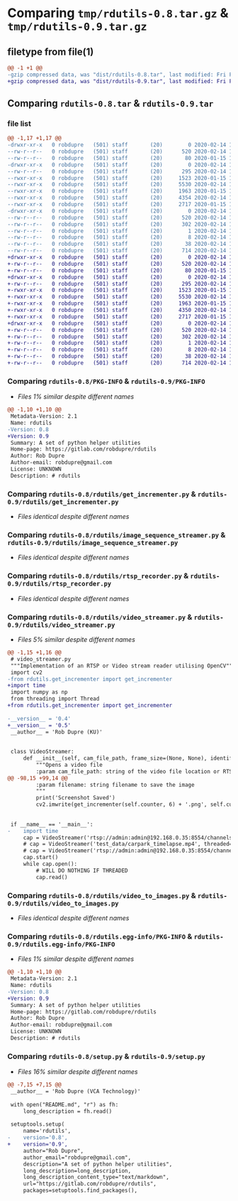 # Comparing `tmp/rdutils-0.8.tar.gz` & `tmp/rdutils-0.9.tar.gz`

## filetype from file(1)

```diff
@@ -1 +1 @@
-gzip compressed data, was "dist/rdutils-0.8.tar", last modified: Fri Feb 14 14:48:57 2020, max compression
+gzip compressed data, was "dist/rdutils-0.9.tar", last modified: Fri Feb 14 15:57:38 2020, max compression
```

## Comparing `rdutils-0.8.tar` & `rdutils-0.9.tar`

### file list

```diff
@@ -1,17 +1,17 @@
-drwxr-xr-x   0 robdupre   (501) staff       (20)        0 2020-02-14 14:48:57.000000 rdutils-0.8/
--rw-r--r--   0 robdupre   (501) staff       (20)      520 2020-02-14 14:48:57.000000 rdutils-0.8/PKG-INFO
--rw-r--r--   0 robdupre   (501) staff       (20)       80 2020-01-15 15:54:32.000000 rdutils-0.8/README.md
-drwxr-xr-x   0 robdupre   (501) staff       (20)        0 2020-02-14 14:48:57.000000 rdutils-0.8/rdutils/
--rw-r--r--   0 robdupre   (501) staff       (20)      295 2020-02-14 14:48:41.000000 rdutils-0.8/rdutils/__init__.py
--rwxr-xr-x   0 robdupre   (501) staff       (20)     1523 2020-01-15 15:54:32.000000 rdutils-0.8/rdutils/get_incrementer.py
--rwxr-xr-x   0 robdupre   (501) staff       (20)     5530 2020-02-14 14:41:19.000000 rdutils-0.8/rdutils/image_sequence_streamer.py
--rwxr-xr-x   0 robdupre   (501) staff       (20)     1963 2020-01-15 15:54:32.000000 rdutils-0.8/rdutils/rtsp_recorder.py
--rwxr-xr-x   0 robdupre   (501) staff       (20)     4354 2020-02-14 14:40:23.000000 rdutils-0.8/rdutils/video_streamer.py
--rwxr-xr-x   0 robdupre   (501) staff       (20)     2717 2020-01-15 15:54:32.000000 rdutils-0.8/rdutils/video_to_images.py
-drwxr-xr-x   0 robdupre   (501) staff       (20)        0 2020-02-14 14:48:57.000000 rdutils-0.8/rdutils.egg-info/
--rw-r--r--   0 robdupre   (501) staff       (20)      520 2020-02-14 14:48:57.000000 rdutils-0.8/rdutils.egg-info/PKG-INFO
--rw-r--r--   0 robdupre   (501) staff       (20)      302 2020-02-14 14:48:57.000000 rdutils-0.8/rdutils.egg-info/SOURCES.txt
--rw-r--r--   0 robdupre   (501) staff       (20)        1 2020-02-14 14:48:57.000000 rdutils-0.8/rdutils.egg-info/dependency_links.txt
--rw-r--r--   0 robdupre   (501) staff       (20)        8 2020-02-14 14:48:57.000000 rdutils-0.8/rdutils.egg-info/top_level.txt
--rw-r--r--   0 robdupre   (501) staff       (20)       38 2020-02-14 14:48:57.000000 rdutils-0.8/setup.cfg
--rw-r--r--   0 robdupre   (501) staff       (20)      714 2020-02-14 14:48:49.000000 rdutils-0.8/setup.py
+drwxr-xr-x   0 robdupre   (501) staff       (20)        0 2020-02-14 15:57:38.000000 rdutils-0.9/
+-rw-r--r--   0 robdupre   (501) staff       (20)      520 2020-02-14 15:57:38.000000 rdutils-0.9/PKG-INFO
+-rw-r--r--   0 robdupre   (501) staff       (20)       80 2020-01-15 15:54:32.000000 rdutils-0.9/README.md
+drwxr-xr-x   0 robdupre   (501) staff       (20)        0 2020-02-14 15:57:38.000000 rdutils-0.9/rdutils/
+-rw-r--r--   0 robdupre   (501) staff       (20)      295 2020-02-14 14:48:41.000000 rdutils-0.9/rdutils/__init__.py
+-rwxr-xr-x   0 robdupre   (501) staff       (20)     1523 2020-01-15 15:54:32.000000 rdutils-0.9/rdutils/get_incrementer.py
+-rwxr-xr-x   0 robdupre   (501) staff       (20)     5530 2020-02-14 14:41:19.000000 rdutils-0.9/rdutils/image_sequence_streamer.py
+-rwxr-xr-x   0 robdupre   (501) staff       (20)     1963 2020-01-15 15:54:32.000000 rdutils-0.9/rdutils/rtsp_recorder.py
+-rwxr-xr-x   0 robdupre   (501) staff       (20)     4350 2020-02-14 15:57:31.000000 rdutils-0.9/rdutils/video_streamer.py
+-rwxr-xr-x   0 robdupre   (501) staff       (20)     2717 2020-01-15 15:54:32.000000 rdutils-0.9/rdutils/video_to_images.py
+drwxr-xr-x   0 robdupre   (501) staff       (20)        0 2020-02-14 15:57:38.000000 rdutils-0.9/rdutils.egg-info/
+-rw-r--r--   0 robdupre   (501) staff       (20)      520 2020-02-14 15:57:37.000000 rdutils-0.9/rdutils.egg-info/PKG-INFO
+-rw-r--r--   0 robdupre   (501) staff       (20)      302 2020-02-14 15:57:37.000000 rdutils-0.9/rdutils.egg-info/SOURCES.txt
+-rw-r--r--   0 robdupre   (501) staff       (20)        1 2020-02-14 15:57:37.000000 rdutils-0.9/rdutils.egg-info/dependency_links.txt
+-rw-r--r--   0 robdupre   (501) staff       (20)        8 2020-02-14 15:57:37.000000 rdutils-0.9/rdutils.egg-info/top_level.txt
+-rw-r--r--   0 robdupre   (501) staff       (20)       38 2020-02-14 15:57:38.000000 rdutils-0.9/setup.cfg
+-rw-r--r--   0 robdupre   (501) staff       (20)      714 2020-02-14 15:57:31.000000 rdutils-0.9/setup.py
```

### Comparing `rdutils-0.8/PKG-INFO` & `rdutils-0.9/PKG-INFO`

 * *Files 1% similar despite different names*

```diff
@@ -1,10 +1,10 @@
 Metadata-Version: 2.1
 Name: rdutils
-Version: 0.8
+Version: 0.9
 Summary: A set of python helper utilities
 Home-page: https://gitlab.com/robdupre/rdutils
 Author: Rob Dupre
 Author-email: robdupre@gmail.com
 License: UNKNOWN
 Description: # rdutils
```

### Comparing `rdutils-0.8/rdutils/get_incrementer.py` & `rdutils-0.9/rdutils/get_incrementer.py`

 * *Files identical despite different names*

### Comparing `rdutils-0.8/rdutils/image_sequence_streamer.py` & `rdutils-0.9/rdutils/image_sequence_streamer.py`

 * *Files identical despite different names*

### Comparing `rdutils-0.8/rdutils/rtsp_recorder.py` & `rdutils-0.9/rdutils/rtsp_recorder.py`

 * *Files identical despite different names*

### Comparing `rdutils-0.8/rdutils/video_streamer.py` & `rdutils-0.9/rdutils/video_streamer.py`

 * *Files 5% similar despite different names*

```diff
@@ -1,15 +1,16 @@
 # video_streamer.py
 """Implementation of an RTSP or Video stream reader utilising OpenCV"""
 import cv2
-from rdutils.get_incrementer import get_incrementer
+import time
 import numpy as np
 from threading import Thread
+from rdutils.get_incrementer import get_incrementer
 
-__version__ = '0.4'
+__version__ = '0.5'
 __author__ = 'Rob Dupre (KU)'
 
 
 class VideoStreamer:
     def __init__(self, cam_file_path, frame_size=(None, None), identifier=1, threaded=True):
         """Opens a video file
         :param cam_file_path: string of the video file location or RTSP Stream address (with authentication)
@@ -98,15 +99,14 @@
         :param filename: string filename to save the image
         """
         print('Screenshot Saved')
         cv2.imwrite(get_incrementer(self.counter, 6) + '.png', self.current_frame)
 
 
 if __name__ == '__main__':
-    import time
     cap = VideoStreamer('rtsp://admin:admin@192.168.0.35:8554/channels/1', threaded=False)
     # cap = VideoStreamer('test_data/carpark_timelapse.mp4', threaded=True)
     # cap = VideoStreamer('rtsp://admin:admin@192.168.0.35:8554/channels/1', threaded=True)
     cap.start()
     while cap.open():
         # WILL DO NOTHING IF THREADED
         cap.read()
```

### Comparing `rdutils-0.8/rdutils/video_to_images.py` & `rdutils-0.9/rdutils/video_to_images.py`

 * *Files identical despite different names*

### Comparing `rdutils-0.8/rdutils.egg-info/PKG-INFO` & `rdutils-0.9/rdutils.egg-info/PKG-INFO`

 * *Files 1% similar despite different names*

```diff
@@ -1,10 +1,10 @@
 Metadata-Version: 2.1
 Name: rdutils
-Version: 0.8
+Version: 0.9
 Summary: A set of python helper utilities
 Home-page: https://gitlab.com/robdupre/rdutils
 Author: Rob Dupre
 Author-email: robdupre@gmail.com
 License: UNKNOWN
 Description: # rdutils
```

### Comparing `rdutils-0.8/setup.py` & `rdutils-0.9/setup.py`

 * *Files 16% similar despite different names*

```diff
@@ -7,15 +7,15 @@
 __author__ = 'Rob Dupre (VCA Technology)'
 
 with open("README.md", "r") as fh:
     long_description = fh.read()
 
 setuptools.setup(
     name='rdutils',
-    version='0.8',
+    version='0.9',
     author="Rob Dupre",
     author_email="robdupre@gmail.com",
     description="A set of python helper utilities",
     long_description=long_description,
     long_description_content_type="text/markdown",
     url="https://gitlab.com/robdupre/rdutils",
     packages=setuptools.find_packages(),
```

